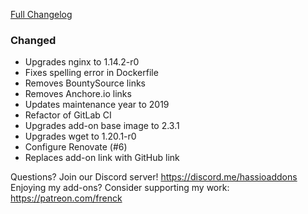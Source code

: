 [Full Changelog][changelog]

### Changed

- Upgrades nginx to 1.14.2-r0
- Fixes spelling error in Dockerfile
- Removes BountySource links
- Removes Anchore.io links
- Updates maintenance year to 2019
- Refactor of GitLab CI
- Upgrades add-on base image to 2.3.1
- Upgrades wget to 1.20.1-r0
- Configure Renovate (#6)
- Replaces add-on link with GitHub link

[changelog]: https://github.com/hassio-addons/addon-happy-bubbles/compare/v1.2.0...v1.2.1

Questions? Join our Discord server! https://discord.me/hassioaddons
Enjoying my add-ons? Consider supporting my work: https://patreon.com/frenck